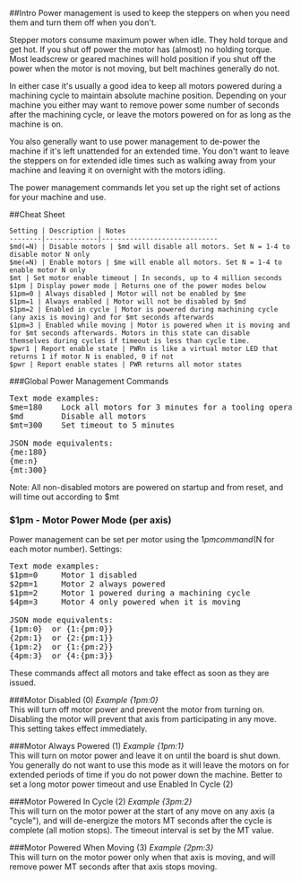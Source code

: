 ##Intro
Power management is used to keep the steppers on when you need them and turn them off when you don't. 

Stepper motors consume maximum power when idle. They hold torque and get hot. If you shut off power the motor has (almost) no holding torque. Most leadscrew or geared machines will hold position if you shut off the power when the motor is not moving, but belt machines generally do not. 

In either case it's usually a good idea to keep all motors powered during a machining cycle to maintain absolute machine position. Depending on your machine you either may want to remove power some number of seconds after the machining cycle, or leave the motors powered on for as long as the machine is on.

You also generally want to use power management to de-power the machine if it's left unattended for an extended time. You don't want to leave the steppers on for extended idle times such as walking away from your machine and leaving it on overnight with the motors idling. 

The power management commands let you set up the right set of actions for your machine and use.

##Cheat Sheet

	Setting | Description | Notes
	--------|-------------|-----------------------------
	$md(=N) | Disable motors | $md will disable all motors. Set N = 1-4 to disable motor N only
	$me(=N) | Enable motors | $me will enable all motors. Set N = 1-4 to enable motor N only
	$mt | Set motor enable timeout | In seconds, up to 4 million seconds
	$1pm | Display power mode | Returns one of the power modes below
	$1pm=0 | Always disabled | Motor will not be enabled by $me 
	$1pm=1 | Always enabled | Motor will not be disabled by $md 
	$1pm=2 | Enabled in cycle | Motor is powered during machining cycle (any axis is moving) and for $mt seconds afterwards
	$1pm=3 | Enabled while moving | Motor is powered when it is moving and for $mt seconds afterwards. Motors in this state can disable themselves during cycles if timeout is less than cycle time.
	$pwr1 | Report enable state | PWRn is like a virtual motor LED that returns 1 if motor N is enabled, 0 if not
	$pwr | Report enable states | PWR returns all motor states

###Global Power Management Commands

<pre>
Text mode examples:
$me=180    Lock all motors for 3 minutes for a tooling operation 
$md        Disable all motors
$mt=300    Set timeout to 5 minutes

JSON mode equivalents:
{me:180}
{me:n}
{mt:300}
</pre>

Note: All non-disabled motors are powered on startup and from reset, and will time out according to $mt

### $1pm - Motor Power Mode (per axis)
Power management can be set per motor using the $1pm command ($N for each motor number). Settings:


<pre>
Text mode examples:
$1pm=0     Motor 1 disabled
$2pm=1     Motor 2 always powered
$1pm=2     Motor 1 powered during a machining cycle 
$4pm=3     Motor 4 only powered when it is moving

JSON mode equivalents:
{1pm:0}  or {1:{pm:0}}
{2pm:1}  or {2:{pm:1}}
{1pm:2}  or {1:{pm:2}}
{4pm:3}  or {4:{pm:3}}
</pre>

These commands affect all motors and take effect as soon as they are issued.



###Motor Disabled (0)
_Example {1pm:0}_<br>
This will turn off motor power and prevent the motor from turning on. Disabling the motor will prevent that axis from participating in any move. This setting takes effect immediately.

###Motor Always Powered (1)
_Example {1pm:1}_<br>
This will turn on motor power and leave it on until the board is shut down. You generally do not want to use this mode as it will leave the motors on for extended periods of time if you do not power down the machine. Better to set a long motor power timeout and use Enabled In Cycle (2)

###Motor Powered In Cycle (2)
_Example {3pm:2}_<br>
This will turn on the motor power at the start of any move on any axis (a "cycle"), and will de-energize the motors MT seconds after the cycle is complete (all motion stops). The timeout interval is set by the MT value.

###Motor Powered When Moving (3)
_Example {2pm:3}_<br>
This will turn on the motor power only when that axis is moving, and will remove power MT seconds after that axis stops moving.

